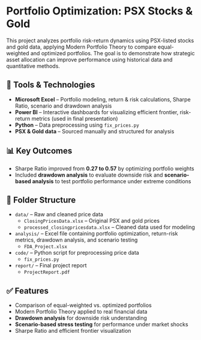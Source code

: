 # Portfolio Optimization: PSX Stocks & Gold

This project analyzes portfolio risk-return dynamics using PSX-listed stocks and gold data, applying Modern Portfolio Theory to compare equal-weighted and optimized portfolios. The goal is to demonstrate how strategic asset allocation can improve performance using historical data and quantitative methods.

## 🔧 Tools & Technologies
- **Microsoft Excel** – Portfolio modeling, return & risk calculations, Sharpe Ratio, scenario and drawdown analysis
- **Power BI** – Interactive dashboards for visualizing efficient frontier, risk-return metrics (used in final presentation)
- **Python** – Data preprocessing using `fix_prices.py`
- **PSX & Gold data** – Sourced manually and structured for analysis

## 📊 Key Outcomes
- Sharpe Ratio improved from **0.27 to 0.57** by optimizing portfolio weights
- Included **drawdown analysis** to evaluate downside risk and **scenario-based analysis** to test portfolio performance under extreme conditions

## 📂 Folder Structure
- `data/` – Raw and cleaned price data
  - `ClosingPricesData.xlsx` – Original PSX and gold prices
  - `processed_closingpricesdata.xlsx` – Cleaned data used for modeling
- `analysis/` – Excel file containing portfolio optimization, return-risk metrics, drawdown analysis, and scenario testing
  - `FDA_Project.xlsx`
- `code/` – Python script for preprocessing price data
  - `fix_prices.py`
- `report/` – Final project report
  - `ProjectReport.pdf`

## ✅ Features
- Comparison of equal-weighted vs. optimized portfolios
- Modern Portfolio Theory applied to real financial data
- **Drawdown analysis** for downside risk understanding
- **Scenario-based stress testing** for performance under market shocks
- Sharpe Ratio and efficient frontier visualization
